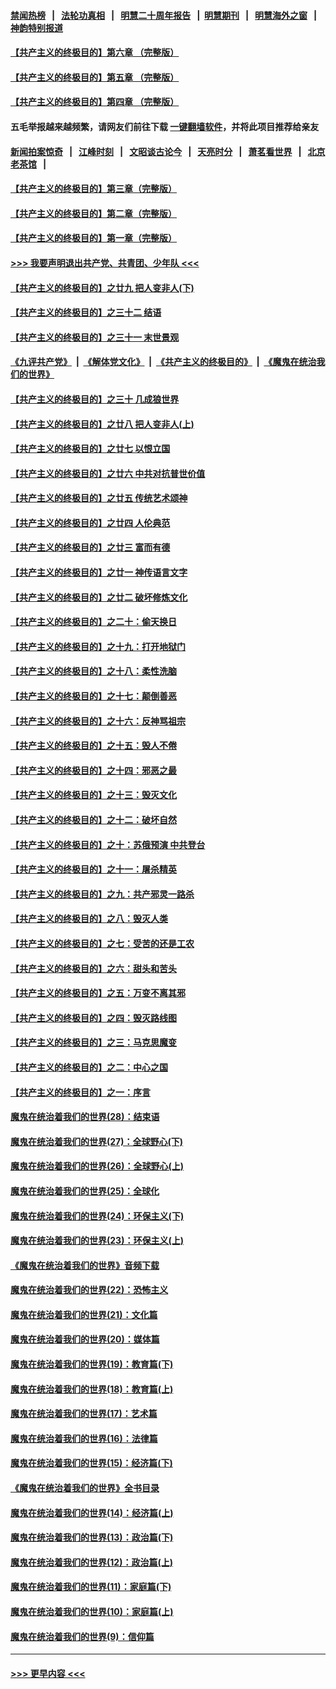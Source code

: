 #### [禁闻热榜](热点新闻.md?=0)  &nbsp;&nbsp;|&nbsp;&nbsp; [法轮功真相](https://github.com/gfw-breaker/truth/blob/master/README.md?=0) &nbsp;&nbsp;|&nbsp;&nbsp; [明慧二十周年报告](https://github.com/gfw-breaker/mh-reports/blob/master/README.md?=0) &nbsp;&nbsp;|&nbsp;&nbsp;[明慧期刊](https://github.com/gfw-breaker/mh-qikan) &nbsp;&nbsp;|&nbsp;&nbsp; [明慧海外之窗](https://github.com/gfw-breaker/mh-news/blob/master/README.md?=0) &nbsp;&nbsp;|&nbsp;&nbsp; [神韵特别报道](https://github.com/gfw-breaker/mh-news/blob/master/shenyun.md?=0)
#### [【共产主义的终极目的】第六章 （完整版）](../pages/nsc422/n11428913.md?t=03121902) 
#### [【共产主义的终极目的】第五章 （完整版）](../pages/nsc422/n11428912.md?t=03121902) 
#### [【共产主义的终极目的】第四章 （完整版）](../pages/nsc422/n11428907.md?t=03121902) 
#### 五毛举报越来越频繁，请网友们前往下载 [一键翻墙软件](https://github.com/gfw-breaker/ssr-accounts)，并将此项目推荐给亲友
#### [新闻拍案惊奇](https://github.com/gfw-breaker/banned-news/blob/master/pages/link4.md) &nbsp;&nbsp;|&nbsp;&nbsp; [江峰时刻](https://github.com/gfw-breaker/banned-news/blob/master/pages/link4.md) &nbsp;&nbsp;|&nbsp;&nbsp; [文昭谈古论今](https://github.com/gfw-breaker/banned-news/blob/master/pages/link4.md) &nbsp;&nbsp;|&nbsp;&nbsp; [天亮时分](https://github.com/gfw-breaker/banned-news/blob/master/pages/link4.md) &nbsp;&nbsp;|&nbsp;&nbsp; [萧茗看世界](https://github.com/gfw-breaker/banned-news/blob/master/pages/link4.md) &nbsp;&nbsp;|&nbsp;&nbsp; [北京老茶馆](https://github.com/gfw-breaker/banned-news/blob/master/pages/link4.md) &nbsp;&nbsp;|&nbsp;&nbsp; 
#### [【共产主义的终极目的】第三章（完整版）](../pages/nsc422/n11428848.md?t=03121902) 
#### [【共产主义的终极目的】第二章（完整版）](../pages/nsc422/n11428831.md?t=03121902) 
#### [【共产主义的终极目的】第一章（完整版）](../pages/nsc422/n11417651.md?t=03121902) 
#### [>>> 我要声明退出共产党、共青团、少年队 <<<](https://github.com/begood0513/goodnews/blob/master/quit/letter.md) 
#### [【共产主义的终极目的】之廿九 把人变非人(下)](../pages/nsc422/n11344140.md?t=03121902) 
#### [【共产主义的终极目的】之三十二 结语](../pages/nsc422/n11360535.md?t=03121902) 
#### [【共产主义的终极目的】之三十一 末世景观](../pages/nsc422/n11351129.md?t=03121902) 
#### [《九评共产党》](https://github.com/begood0513/9ping.md/blob/master/README.md) &nbsp;|&nbsp; [《解体党文化》](../../../../jtdwh.md/blob/master/README.md)  &nbsp;|&nbsp; [《共产主义的终极目的》](../../../../gczydzjmd.md/blob/master/README.md) &nbsp;|&nbsp; [《魔鬼在统治我们的世界》](../../../../mgztzwmdsj.md/blob/master/README.md) 
#### [【共产主义的终极目的】之三十 几成狼世界](../pages/nsc422/n11348280.md?t=03121902) 
#### [【共产主义的终极目的】之廿八 把人变非人(上)](../pages/nsc422/n11340492.md?t=03121902) 
#### [【共产主义的终极目的】之廿七 以恨立国](../pages/nsc422/n11336944.md?t=03121902) 
#### [【共产主义的终极目的】之廿六 中共对抗普世价值](../pages/nsc422/n11324785.md?t=03121902) 
#### [【共产主义的终极目的】之廿五 传统艺术颂神](../pages/nsc422/n11296396.md?t=03121902) 
#### [【共产主义的终极目的】之廿四 人伦典范](../pages/nsc422/n11296397.md?t=03121902) 
#### [【共产主义的终极目的】之廿三 富而有德](../pages/nsc422/n11283598.md?t=03121902) 
#### [【共产主义的终极目的】之廿一 神传语言文字](../pages/nsc422/n11263265.md?t=03121902) 
#### [【共产主义的终极目的】之廿二 破坏修炼文化](../pages/nsc422/n11245728.md?t=03121902) 
#### [【共产主义的终极目的】之二十：偷天换日](../pages/nsc422/n11238846.md?t=03121902) 
#### [【共产主义的终极目的】之十九：打开地狱门](../pages/nsc422/n11206376.md?t=03121902) 
#### [【共产主义的终极目的】之十八：柔性洗脑](../pages/nsc422/n11199994.md?t=03121902) 
#### [【共产主义的终极目的】之十七：颠倒善恶](../pages/nsc422/n11179782.md?t=03121902) 
#### [【共产主义的终极目的】之十六：反神骂祖宗](../pages/nsc422/n11166798.md?t=03121902) 
#### [【共产主义的终极目的】之十五：毁人不倦](../pages/nsc422/n11166792.md?t=03121902) 
#### [【共产主义的终极目的】之十四：邪恶之最](../pages/nsc422/n11150249.md?t=03121902) 
#### [【共产主义的终极目的】之十三：毁灭文化](../pages/nsc422/n11135227.md?t=03121902) 
#### [【共产主义的终极目的】之十二：破坏自然](../pages/nsc422/n11135214.md?t=03121902) 
#### [【共产主义的终极目的】之十：苏俄预演 中共登台](../pages/nsc422/n11118424.md?t=03121902) 
#### [【共产主义的终极目的】之十一：屠杀精英](../pages/nsc422/n11118442.md?t=03121902) 
#### [【共产主义的终极目的】之九：共产邪灵一路杀](../pages/nsc422/n11114139.md?t=03121902) 
#### [【共产主义的终极目的】之八：毁灭人类](../pages/nsc422/n11108503.md?t=03121902) 
#### [【共产主义的终极目的】之七：受苦的还是工农](../pages/nsc422/n11101809.md?t=03121902) 
#### [【共产主义的终极目的】之六：甜头和苦头](../pages/nsc422/n11096971.md?t=03121902) 
#### [【共产主义的终极目的】之五：万变不离其邪](../pages/nsc422/n11091285.md?t=03121902) 
#### [【共产主义的终极目的】之四：毁灭路线图](../pages/nsc422/n11086284.md?t=03121902) 
#### [【共产主义的终极目的】之三：马克思魔变](../pages/nsc422/n11061941.md?t=03121902) 
#### [【共产主义的终极目的】之二：中心之国](../pages/nsc422/n11047728.md?t=03121902) 
#### [【共产主义的终极目的】之一：序言](../pages/nsc422/n11086077.md?t=03121902) 
#### [魔鬼在统治着我们的世界(28)：结束语](../pages/nsc422/n10936246.md?t=03121902) 
#### [魔鬼在统治着我们的世界(27)：全球野心(下)](../pages/nsc422/n10928319.md?t=03121902) 
#### [魔鬼在统治着我们的世界(26)：全球野心(上)](../pages/nsc422/n10900318.md?t=03121902) 
#### [魔鬼在统治着我们的世界(25)：全球化](../pages/nsc422/n10788205.md?t=03121902) 
#### [魔鬼在统治着我们的世界(24)：环保主义(下)](../pages/nsc422/n10695307.md?t=03121902) 
#### [魔鬼在统治着我们的世界(23)：环保主义(上)](../pages/nsc422/n10688613.md?t=03121902) 
#### [《魔鬼在统治着我们的世界》音频下载](../pages/nsc422/n10635553.md?t=03121902) 
#### [魔鬼在统治着我们的世界(22)：恐怖主义](../pages/nsc422/n10614727.md?t=03121902) 
#### [魔鬼在统治着我们的世界(21)：文化篇](../pages/nsc422/n10597706.md?t=03121902) 
#### [魔鬼在统治着我们的世界(20)：媒体篇](../pages/nsc422/n10586579.md?t=03121902) 
#### [魔鬼在统治着我们的世界(19)：教育篇(下)](../pages/nsc422/n10564808.md?t=03121902) 
#### [魔鬼在统治着我们的世界(18)：教育篇(上)](../pages/nsc422/n10526970.md?t=03121902) 
#### [魔鬼在统治着我们的世界(17)：艺术篇](../pages/nsc422/n10499093.md?t=03121902) 
#### [魔鬼在统治着我们的世界(16)：法律篇](../pages/nsc422/n10485969.md?t=03121902) 
#### [魔鬼在统治着我们的世界(15)：经济篇(下)](../pages/nsc422/n10469975.md?t=03121902) 
#### [《魔鬼在统治着我们的世界》全书目录](../pages/nsc422/n10464261.md?t=03121902) 
#### [魔鬼在统治着我们的世界(14)：经济篇(上)](../pages/nsc422/n10457370.md?t=03121902) 
#### [魔鬼在统治着我们的世界(13)：政治篇(下)](../pages/nsc422/n10448270.md?t=03121902) 
#### [魔鬼在统治着我们的世界(12)：政治篇(上)](../pages/nsc422/n10444576.md?t=03121902) 
#### [魔鬼在统治着我们的世界(11)：家庭篇(下)](../pages/nsc422/n10440961.md?t=03121902) 
#### [魔鬼在统治着我们的世界(10)：家庭篇(上)](../pages/nsc422/n10435448.md?t=03121902) 
#### [魔鬼在统治着我们的世界(9)：信仰篇](../pages/nsc422/n10432159.md?t=03121902) 

----
#### [ >>> 更早内容 <<< ](../indexes/nsc422-earlier.md)
